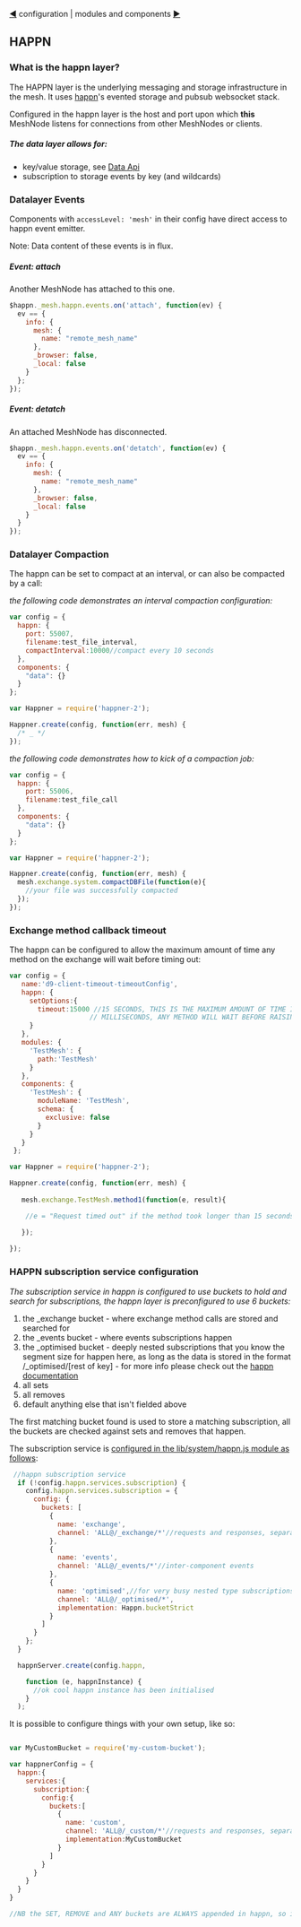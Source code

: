 [&#9664;](configuration.md) configuration | modules and components [&#9654;](modules.md)

## HAPPN

### What is the happn layer?

The HAPPN layer is the underlying messaging and storage infrastructure in the mesh. It uses [happn](https://github.com/happner/happner-suite/blob/develop/packages/happn-3)'s evented storage and pubsub websocket stack.

Configured in the happn layer is the host and port upon which __this__ MeshNode listens for connections from other MeshNodes or clients.

##### The data layer allows for:

* key/value storage, see [Data Api](data.md)
* subscription to storage events by key (and wildcards)


### Datalayer Events

Components with `accessLevel: 'mesh'` in their config have direct access to happn event emitter.

Note: Data content of these events is in flux. 

##### Event: attach

Another MeshNode has attached to this one.

```javascript
$happn._mesh.happn.events.on('attach', function(ev) {
  ev == {
    info: {
      mesh: {
        name: "remote_mesh_name"
      },
      _browser: false,
      _local: false
    }
  };
});
```

##### Event: detatch

An attached MeshNode has disconnected.

```javascript
$happn._mesh.happn.events.on('detatch', function(ev) {
  ev == {
    info: {
      mesh: {
        name: "remote_mesh_name"
      },
      _browser: false,
      _local: false
    }
  }
});

```

### Datalayer Compaction

The happn can be set to compact at an interval, or can also be compacted by a call:

*the following code demonstrates an interval compaction configuration:*
```javascript
var config = {
  happn: {
    port: 55007,
    filename:test_file_interval,
    compactInterval:10000//compact every 10 seconds
  },
  components: {
    "data": {}
  }
};

var Happner = require('happner-2');

Happner.create(config, function(err, mesh) {
  /* _ */
});
```

*the following code demonstrates how to kick of a compaction job:*

```javascript
var config = {
  happn: {
    port: 55006,
    filename:test_file_call
  },
  components: {
    "data": {}
  }
};

var Happner = require('happner-2');

Happner.create(config, function(err, mesh) {
  mesh.exchange.system.compactDBFile(function(e){
    //your file was successfully compacted
  });
});


```

### Exchange method callback timeout

The happn can be configured to allow the maximum amount of time any method on the exchange will wait before timing out:
```javascript
var config = {
   name:'d9-client-timeout-timeoutConfig',
   happn: {
     setOptions:{
       timeout:15000 //15 SECONDS, THIS IS THE MAXIMUM AMOUNT OF TIME IN 
                    // MILLISECONDS, ANY METHOD WILL WAIT BEFORE RAISING A TIMEOUT ERROR
     }
   },
   modules: {
     'TestMesh': {
       path:'TestMesh'
     }
   },
   components: {
     'TestMesh': {
       moduleName: 'TestMesh',
       schema: {
         exclusive: false
       }
     }
   }
 };

var Happner = require('happner-2');

Happner.create(config, function(err, mesh) {
  
   mesh.exchange.TestMesh.method1(function(e, result){

    //e = "Request timed out" if the method took longer than 15 seconds to process

   });
  
});

```

### HAPPN subscription service configuration
*The subscription service in happn is configured to use buckets to hold and search for subscriptions, the happn layer is preconfigured to use 6 buckets:*

1. the _exchange bucket - where exchange method calls are stored and searched for
2. the _events bucket - where events subscriptions happen
3. the _optimised bucket - deeply nested subscriptions that you know the segment size for happen here, as long as the data is stored in the format /_optimised/[rest of key] - for more info please check out the [happn documentation](https://github.com/happner/happner-suite/blob/develop/packages/happn-3#buckets-and-optimisation)
4. all sets
5. all removes
6. default anything else that isn't fielded above

The first matching bucket found is used to store a matching subscription, all the buckets are checked against sets and removes that happen.

The subscription service is [configured in the lib/system/happn.js module as follows](https://github.com/happner/happner-suite/blob/develop/packages/happner-2/blob/master/lib/system/happn.js#L265):
```javascript
 //happn subscription service
  if (!config.happn.services.subscription) {
    config.happn.services.subscription = {
      config: {
        buckets: [
          {
            name: 'exchange',
            channel: 'ALL@/_exchange/*'//requests and responses, separate from data
          },
          {
            name: 'events',
            channel: 'ALL@/_events/*'//inter-component events
          },
          {
            name: 'optimised',//for very busy nested type subscriptions, uses strict bucket
            channel: 'ALL@/_optimised/*',
            implementation: Happn.bucketStrict
          }
        ]
      }
    };
  }

  happnServer.create(config.happn,

    function (e, happnInstance) {
      //ok cool happn instance has been initialised
    }
  );
```
It is possible to configure things with your own setup, like so:
```javascript

var MyCustomBucket = require('my-custom-bucket');

var happnerConfig = {
  happn:{
    services:{
      subscription:{
        config:{
          buckets:[
            {
              name: 'custom',
              channel: 'ALL@/_custom/*'//requests and responses, separate from data
              implementation:MyCustomBucket
            }
          ]
        }
      }
    }
  }
}

//NB the SET, REMOVE and ANY buckets are ALWAYS appended in happn, so it is not necessary to add them

```
